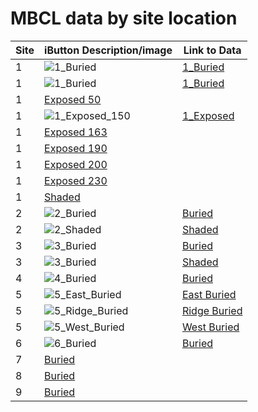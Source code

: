  # MBCL data by site location

| Site | iButton Description/image | Link to Data |
|-----|-----|-----|
| 1 | ![1_Buried](./images/Site_1_Buried.png "1_Buried") | [1_Buried](./figures/html/1_buried/1_buried.html) |
| 1 | ![1_Buried](./images/Site_1_Shaded.png "1_Buried") | [1_Buried](./figures/html/1_exposed_100/1_exposed_100.html) |
| 1 | [Exposed 50](./figures/html/1_exposed_150/1_exposed_150.html) |
| 1 | ![1_Exposed_150](./images/Site_1_Exposed.png "1_Exposed") |[1_Exposed](./figures/html/1_exposed_050/1_exposed_050.html) |
| 1 | [Exposed 163](./figures/html/1_exposed_163/1_exposed_163.html) |
| 1 | [Exposed 190](./figures/html/1_exposed_190/1_exposed_190.html) |
| 1 | [Exposed 200](./figures/html/1_exposed_200/1_exposed_200.html) |
| 1 | [Exposed 230](./figures/html/1_exposed_230/1_exposed_230.html) |
| 1 | [Shaded](./figures/html/1_shaded/1_shaded.html) |
| 2 | ![2_Buried](./images/Site_2_Buried.png "1_Buried") | [Buried](./figures/html/2_buried/2_buried.html) |
| 2 | ![2_Shaded](./images/Site_2_Shaded.png "1_Buried") | [Shaded](./figures/html/2_shaded/2_shaded.html) |
| 3 | ![3_Buried](./images/Site_3_Buried.png "1_Buried") | [Buried](./figures/html/3_buried/3_buried.html) |
| 3 | ![3_Buried](./images/Site_3_Shaded.png "1_Buried") | [Shaded](./figures/html/3_shaded/3_shaded.html) |
| 4 | ![4_Buried](./images/Site_4_Buried.png "1_Buried") | [Buried](./figures/html/4_buried/4_buried.html) |
| 5 | ![5_East_Buried](./images/Site_1_Buried.png "1_Buried") | [East Buried](./figures/html/5east_buried/5east_buried.html) |
| 5 | ![5_Ridge_Buried](./images/Site_1_Buried.png "1_Buried") | [Ridge Buried](./figures/html/5ridge_buried/5ridge_buried.html) |
| 5 | ![5_West_Buried](./images/Site_1_Buried.png "1_Buried") | [West Buried](./figures/html/5west_buried/5west_buried.html) |
| 6 | ![6_Buried](./images/Site_6_Buried.png "1_Buried") | [Buried](./figures/html/6_buried/6_buried.html) |
| 7 | [Buried](./figures/html/7_buried/7_buried.html) | 
| 8 | [Buried](./figures/html/8_buried/8_buried.html) | 
| 9 | [Buried](./figures/html/9_buried/9_buried.html) |
